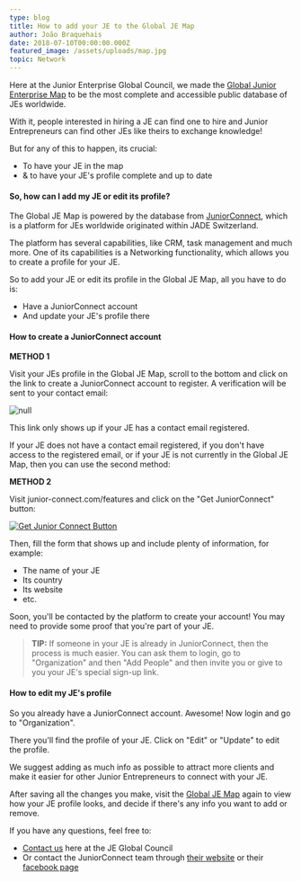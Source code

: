 ```yaml
---
type: blog
title: How to add your JE to the Global JE Map
author: João Braquehais
date: 2018-07-10T00:00:00.000Z
featured_image: /assets/uploads/map.jpg
topic: Network
---
```

Here at the Junior Enterprise Global Council, we made the [Global Junior Enterprise Map](/map) to be the most complete and accessible public database of JEs worldwide.

With it, people interested in hiring a JE can find one to hire and Junior Entrepreneurs can find other JEs like theirs to exchange knowledge!

But for any of this to happen, its crucial:

* To have your JE in the map
* & to have your JE's profile complete and up to date

#### So, how can I add my JE or edit its profile?

The Global JE Map is powered by the database from [JuniorConnect](https://junior-connect.com/), which is a platform for JEs worldwide originated within JADE Switzerland.

The platform has several capabilities, like CRM, task management and much more. One of its capabilities is a Networking functionality, which allows you to create a profile for your JE.

So to add your JE or edit its profile in the Global JE Map, all you have to do is:

* Have a JuniorConnect account
* And update your JE's profile there

#### How to create a JuniorConnect account

**METHOD 1**

Visit your JEs profile in the Global JE Map, scroll to the bottom and click on the link to create a JuniorConnect account to register. A verification will be sent to your contact email:

![null](/assets/uploads/snip_20180722210018.jpg)

This link only shows up if your JE has a contact email registered.

If your JE does not have a contact email registered, if you don't have access to the registered email, or if your JE is not currently in the Global JE Map, then you can use the second method:

**METHOD 2**

Visit junior-connect.com/features and click on the "Get JuniorConnect" button:

[![Get Junior Connect Button](/assets/uploads/getjuniorconnect.jpg)](https://junior-connect.com/features)

Then, fill the form that shows up and include plenty of information, for example:

* The name of your JE
* Its country
* Its website
* etc.

Soon, you'll be contacted by the platform to create your account! You may need to provide some proof that you're part of your JE.

> **TIP:** If someone in your JE is already in JuniorConnect, then the process is much easier. You can ask them to login, go to "Organization" and then "Add People" and then invite you or give to you your JE's special sign-up link.

#### How to edit my JE's profile

So you already have a JuniorConnect account. Awesome! Now login and go to "Organization".

There you'll find the profile of your JE. Click on "Edit" or "Update" to edit the profile.

We suggest adding as much info as possible to attract more clients and make it easier for other Junior Entrepreneurs to connect with your JE.

After saving all the changes you make, visit the [Global JE Map](/map) again to view how your JE profile looks, and decide if there's any info you want to add or remove.

If you have any questions, feel free to:

* [Contact us](/contact) here at the JE Global Council
* Or contact the JuniorConnect team through [their website](https://junior-connect.com/about-us#contact) or their [facebook page](https://www.facebook.com/junior.connect.entreprises/)

